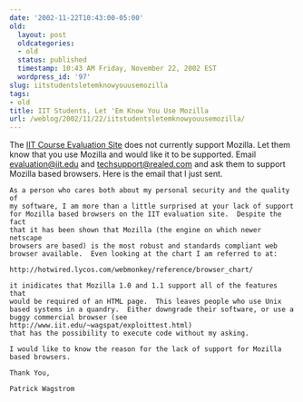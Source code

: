 ```yaml
---
date: '2002-11-22T10:43:00-05:00'
old:
  layout: post
  oldcategories:
  - old
  status: published
  timestamp: 10:43 AM Friday, November 22, 2002 EST
  wordpress_id: '97'
slug: iitstudentsletemknowyouusemozilla
tags:
- old
title: IIT Students, Let 'Em Know You Use Mozilla
url: /weblog/2002/11/22/iitstudentsletemknowyouusemozilla/
---
```


The [IIT Course Evaluation Site](http://iit.ecollege.com/) does not currently
support Mozilla.  Let them know that you use Mozilla and would like it to be
supported.  Email [evaluation@iit.edu](mailto:evaluation@iit.edu) and
[techsupport@realed.com](techsupport@realed.com) and ask them to support
Mozilla based browsers.  Here is the email that I just sent.

    As a person who cares both about my personal security and the quality of
    my software, I am more than a little surprised at your lack of support
    for Mozilla based browsers on the IIT evaluation site.  Despite the fact
    that it has been shown that Mozilla (the engine on which newer netscape
    browsers are based) is the most robust and standards compliant web
    browser available.  Even looking at the chart I am referred to at:

    http://hotwired.lycos.com/webmonkey/reference/browser_chart/

    it inidicates that Mozilla 1.0 and 1.1 support all of the features that
    would be required of an HTML page.  This leaves people who use Unix
    based systems in a quandry.  Either downgrade their software, or use a
    buggy commercial browser (see http://www.iit.edu/~wagspat/exploittest.html)
    that has the possibility to execute code without my asking.

    I would like to know the reason for the lack of support for Mozilla
    based browsers.

    Thank You,

    Patrick Wagstrom




